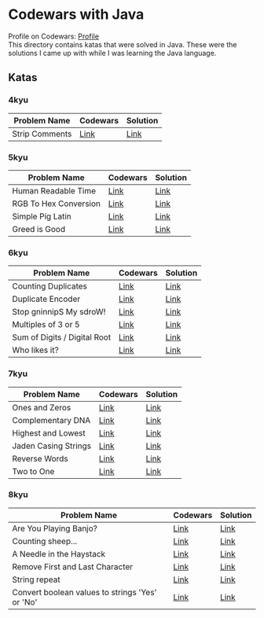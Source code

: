 # Codewars with Java
Profile on Codewars: [Profile](https://www.codewars.com/users/iantato)\
This directory contains katas that were solved in Java. These were the solutions I came up with while I was learning the Java language.

## Katas
### 4kyu

| Problem Name          | Codewars                                                     | Solution |
| ------------          | ------------------------------------------------------------ | -------- |
| Strip Comments | [Link](https://www.codewars.com/kata/51c8e37cee245da6b40000bd) | [Link](https://github.com/iantato/Codewars/blob/main/Java-Codewars/src/_4kyu/StripComments.java) |

### 5kyu

| Problem Name          | Codewars                                                     | Solution |
| ------------          | ------------------------------------------------------------ | -------- |
| Human Readable Time |[Link](https://www.codewars.com/kata/52685f7382004e774f0001f7)| [Link](https://github.com/iantato/Codewars/blob/main/Java-Codewars/src/_5kyu/HumanReadableTime.java) |
| RGB To Hex Conversion | [Link](https://www.codewars.com/kata/513e08acc600c94f01000001) | [Link](https://github.com/iantato/Codewars/blob/main/Java-Codewars/src/_5kyu/RgbToHex.java) |
| Simple Pig Latin | [Link](https://www.codewars.com/kata/520b9d2ad5c005041100000f) | [Link](https://github.com/iantato/Codewars/blob/main/Java-Codewars/src/_5kyu/PigLatin.java) |
| Greed is Good | [Link](https://www.codewars.com/kata/5270d0d18625160ada0000e4/java) | [Link](https://github.com/iantato/Codewars/blob/main/Java-Codewars/src/_5kyu/Greed.java) |

### 6kyu

| Problem Name          | Codewars                                                     | Solution |
| ------------          | ------------------------------------------------------------ | -------- |
| Counting Duplicates | [Link](https://www.codewars.com/kata/54bf1c2cd5b56cc47f0007a1)| [Link](https://github.com/iantato/Codewars/blob/main/Java-Codewars/src/_6kyu/CountingDuplicates.java) |
| Duplicate Encoder | [Link](https://www.codewars.com/kata/54b42f9314d9229fd6000d9c) | [Link](https://github.com/iantato/Codewars/blob/main/Java-Codewars/src/_6kyu/DuplicateEncoder.java) |
| Stop gninnipS My sdroW! | [Link](https://www.codewars.com/kata/5264d2b162488dc400000001) | [Link](https://github.com/iantato/Codewars/blob/main/Java-Codewars/src/_6kyu/SpinWords.java) |
| Multiples of 3 or 5 | [Link](https://www.codewars.com/kata/514b92a657cdc65150000006) | [Link](https://github.com/iantato/Codewars/blob/main/Java-Codewars/src/_6kyu/Multiples3or5.java) |
| Sum of Digits / Digital Root | [Link](https://www.codewars.com/kata/541c8630095125aba6000c00) | [Link](https://github.com/iantato/Codewars/blob/main/Java-Codewars/src/_6kyu/DRoot.java) |
| Who likes it? | [Link](https://www.codewars.com/kata/5266876b8f4bf2da9b000362) | [Link](https://github.com/iantato/Codewars/blob/main/Java-Codewars/src/_6kyu/WhoLikes.java) |

### 7kyu

| Problem Name          | Codewars                                                     | Solution |
| ------------          | ------------------------------------------------------------ | -------- |
| Ones and Zeros | [Link](https://www.codewars.com/kata/578553c3a1b8d5c40300037c) | [Link](https://github.com/iantato/Codewars/blob/main/Java-Codewars/src/_7kyu/BinaryArrayToNumber.java) |
| Complementary DNA | [Link](https://www.codewars.com/kata/554e4a2f232cdd87d9000038) | [Link](https://github.com/iantato/Codewars/blob/main/Java-Codewars/src/_7kyu/DnaStrand.java) |
| Highest and Lowest | [Link](https://www.codewars.com/kata/554b4ac871d6813a03000035) | [Link](https://github.com/iantato/Codewars/blob/main/Java-Codewars/src/_7kyu/HighAndLow.java) |
| Jaden Casing Strings | [Link](https://www.codewars.com/kata/5390bac347d09b7da40006f6) | [Link](https://github.com/iantato/Codewars/blob/main/Java-Codewars/src/_7kyu/JadenCase.java) |
| Reverse Words | [Link](https://www.codewars.com/kata/5259b20d6021e9e14c0010d4) | [Link](https://github.com/iantato/Codewars/blob/main/Java-Codewars/src/_7kyu/ReverseWords.java) |
| Two to One | [Link](https://www.codewars.com/kata/5656b6906de340bd1b0000ac) | [Link](https://github.com/iantato/Codewars/blob/main/Java-Codewars/src/_7kyu/TwoToOne.java) |

### 8kyu

| Problem Name          | Codewars                                                     | Solution |
| ------------          | ------------------------------------------------------------ | -------- |
| Are You Playing Banjo? | [Link](https://www.codewars.com/kata/53af2b8861023f1d88000832) | [Link](https://github.com/iantato/Codewars/blob/main/Java-Codewars/src/_8kyu/Banjo.java) |
| Counting sheep... | [Link](https://www.codewars.com/kata/54edbc7200b811e956000556) | [Link](https://github.com/iantato/Codewars/blob/main/Java-Codewars/src/_8kyu/Counter.java) |
| A Needle in the Haystack | [Link](https://www.codewars.com/kata/56676e8fabd2d1ff3000000c) | [Link](https://github.com/iantato/Codewars/blob/main/Java-Codewars/src/_8kyu/NeedleHaystack.java) |
| Remove First and Last Character | [Link](https://www.codewars.com/kata/56bc28ad5bdaeb48760009b0) | [Link](https://github.com/iantato/Codewars/blob/main/Java-Codewars/src/_8kyu/RemoveChars.java) |
| String repeat | [Link](https://www.codewars.com/kata/57a0e5c372292dd76d000d7e) | [Link](https://github.com/iantato/Codewars/blob/main/Java-Codewars/src/_8kyu/StringRepeat.java) |
| Convert boolean values to strings 'Yes' or 'No' | [Link](https://www.codewars.com/kata/53369039d7ab3ac506000467) | [Link](https://github.com/iantato/Codewars/blob/main/Java-Codewars/src/_8kyu/YesOrNo.java) |